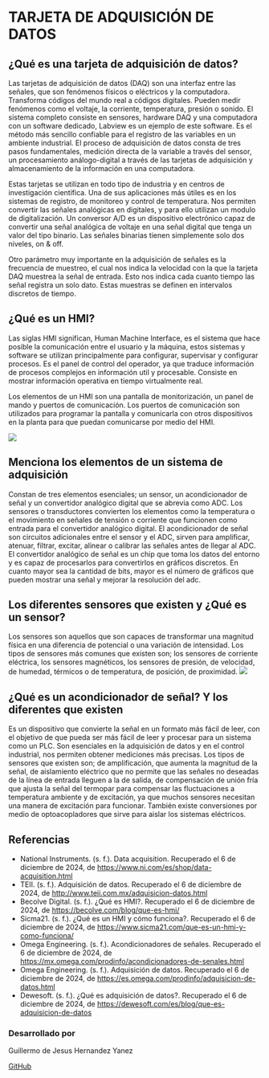 # TARJETA DE ADQUISICIÓN DE DATOS
## ¿Qué es una tarjeta de adquisición de datos?

Las tarjetas de adquisición de datos (DAQ) son una interfaz entre las señales, que son fenómenos físicos o eléctricos y la computadora. Transforma códigos del mundo real a códigos digitales. Pueden medir fenómenos como el voltaje, la corriente, temperatura, presión o sonido. El sistema completo consiste en sensores, hardware DAQ y una computadora con un software dedicado, Labview es un ejemplo de este software. 
Es el método más sencillo confiable para el registro de las variables en un ambiente industrial. El proceso de adquisición de datos consta de tres pasos fundamentales, medición directa de la variable a través del sensor, un procesamiento análogo-digital a través de las tarjetas de adquisición y almacenamiento de la información en una computadora.

Estas tarjetas se utilizan en todo tipo de industria y en centros de investigación científica. Una de sus aplicaciones más útiles es en los sistemas de registro, de monitoreo y control de temperatura.
Nos permiten convertir las señales analógicas en digitales, y para ello utilizan un modulo de digitalización. Un conversor A/D es un dispositivo electrónico capaz de convertir una señal analógica de voltaje en una señal digital que tenga un valor del tipo binario. Las señales binarias tienen simplemente solo dos niveles, on & off.

Otro parámetro muy importante en la adquisición de señales es la frecuencia de muestreo, el cual nos indica la velocidad con la que la tarjeta DAQ muestrea la señal de entrada. Esto nos indica cada cuanto tiempo las señal registra un solo dato. Estas muestras se definen en intervalos discretos de tiempo.

## ¿Qué es un HMI?
Las siglas HMI significan, Human Machine Interface, es el sistema que hace posible la comunicación entre el usuario y la máquina, estos sistemas y software se utilizan principalmente para configurar, supervisar y configurar procesos. Es el panel de control del operador, ya que traduce información de procesos complejos en información util y procesable. Consiste en mostrar información operativa en tiempo virtualmente real. 


Los elementos de un HMI son una pantalla de monitorización, un panel de mando y puertos de comunicación. Los puertos de comunicación son utilizados para programar la pantalla y comunicarla con otros dispositivos en la planta para que puedan comunicarse por medio del HMI.

![](https://anaheimautomation.com/media/wysiwyg/human-machine-interface/anaheim-automation-kinco-hmi-2-angled.jpg)
## Menciona los elementos de un sistema de adquisición 
Constan de tres elementos esenciales; un sensor, un acondicionador de señal y un convertidor analógico digital que se abrevia como ADC.
Los sensores o transductores convierten los elementos como la temperatura  o el movimiento en señales de tensión o corriente que funcionen como entrada para el convertidor analógico digital.
El acondicionador de señal son circuitos adicionales entre el sensor y el ADC, sirven para amplificar, atenuar, filtrar, excitar, alinear o calibrar las señales antes de llegar al ADC.
El convertidor analógico de señal es un chip que  toma los datos del entorno y es capaz de procesarlos para convertirlos en gráficos discretos. En cuanto mayor sea la cantidad de bits, mayor es el número de gráficos que pueden mostrar una señal y mejorar la resolución del adc. 

## Los diferentes sensores que existen y ¿Qué es un sensor?
Los sensores son aquellos que son capaces de transformar una magnitud física en una diferencia de potencial o una variación de intensidad.
Los tipos de sensores más comunes que existen son; los sensores de corriente eléctrica, los sensores magnéticos, los sensores de presión, de velocidad, de humedad, térmicos o de temperatura, de posición, de proximidad.
![](https://www.steren.com.mx/media/catalog/product/cache/0236bbabe616ddcff749ccbc14f38bf2/image/1946055a7/sensor-de-temperatura-y-humedad-dht11.jpg)

## ¿Qué es un acondicionador de señal? Y los diferentes que existen

Es un dispositivo que convierte la señal en un formato más fácil de leer, con el objetivo de que pueda ser más fácil de leer y procesar para un sistema como un PLC.  Son esenciales en la adquisición de datos y en el control industrial, nos permiten obtener mediciones más precisas. 
Los tipos de sensores que existen son; de amplificación, que aumenta la magnitud de la señal, de aislamiento eléctrico que no permite que las señales no deseadas de la línea de entrada lleguen a la de salida, de compensación de unión fría que ajusta la señal del termopar para compensar las fluctuaciones a temperatura ambiente y de excitación, ya que muchos sensores necesitan una manera de excitación para funcionar. También existe conversiones por medio de optoacopladores que sirve para aislar los sistemas eléctricos.		


## Referencias
- National Instruments. (s. f.). Data acquisition. Recuperado el 6 de diciembre de 2024, de https://www.ni.com/es/shop/data-acquisition.html
- TEII. (s. f.). Adquisición de datos. Recuperado el 6 de diciembre de 2024, de http://www.teii.com.mx/adquisicion-datos.html
- Becolve Digital. (s. f.). ¿Qué es HMI?. Recuperado el 6 de diciembre de 2024, de https://becolve.com/blog/que-es-hmi/
- Sicma21. (s. f.). ¿Qué es un HMI y cómo funciona?. Recuperado el 6 de diciembre de 2024, de https://www.sicma21.com/que-es-un-hmi-y-como-funciona/
- Omega Engineering. (s. f.). Acondicionadores de señales. Recuperado el 6 de diciembre de 2024, de https://mx.omega.com/prodinfo/acondicionadores-de-senales.html
- Omega Engineering. (s. f.). Adquisición de datos. Recuperado el 6 de diciembre de 2024, de https://es.omega.com/prodinfo/adquisicion-de-datos.html
- Dewesoft. (s. f.). ¿Qué es adquisición de datos?. Recuperado el 6 de diciembre de 2024, de https://dewesoft.com/es/blog/que-es-adquisicion-de-datos

### Desarrollado por
Guillermo de Jesus Hernandez Yanez

[GitHub](https://github.com/inward182)


